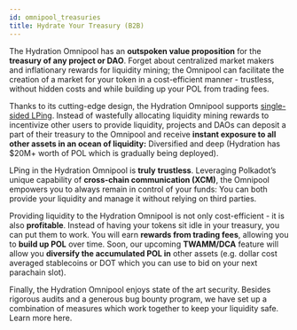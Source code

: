 ```yaml
---
id: omnipool_treasuries
title: Hydrate Your Treasury (B2B)
---
```


The Hydration Omnipool has an **outspoken value proposition** for the **treasury of any project or DAO**. Forget about centralized market makers and inflationary rewards for liquidity mining; the Omnipool can facilitate the creation of a market for your token in a cost-efficient manner - trustless, without hidden costs and while building up your POL from trading fees.

Thanks to its cutting-edge design, the Hydration Omnipool supports [single-sided LPing](../products/trading/liquidity/single_sided_lp). Instead of wastefully allocating liquidity mining rewards to incentivize other users to provide liquidity, projects and DAOs can deposit a part of their treasury to the Omnipool and receive **instant exposure to all other assets in an ocean of liquidity:** Diversified and deep (Hydration has $20M+ worth of POL which is gradually being deployed).

LPing in the Hydration Omnipool is **truly** **trustless**. Leveraging Polkadot’s unique capability of **cross-chain communication (XCM)**, the Omnipool empowers you to always remain in control of your funds: You can both provide your liquidity and manage it without relying on third parties.

Providing liquidity to the Hydration Omnipool is not only cost-efficient - it is also **profitable**. Instead of having your tokens sit idle in your treasury, you can put them to work. You will earn **rewards from trading fees**, allowing you to **build up POL** over time. Soon, our upcoming **TWAMM/DCA** feature will allow you **diversify the accumulated POL in** other assets (e.g. dollar cost averaged stablecoins or DOT which you can use to bid on your next parachain slot).

Finally, the Hydration Omnipool enjoys state of the art security. Besides rigorous audits and a generous bug bounty program, we have set up a combination of measures which work together to keep your liquidity safe. Learn more here.
